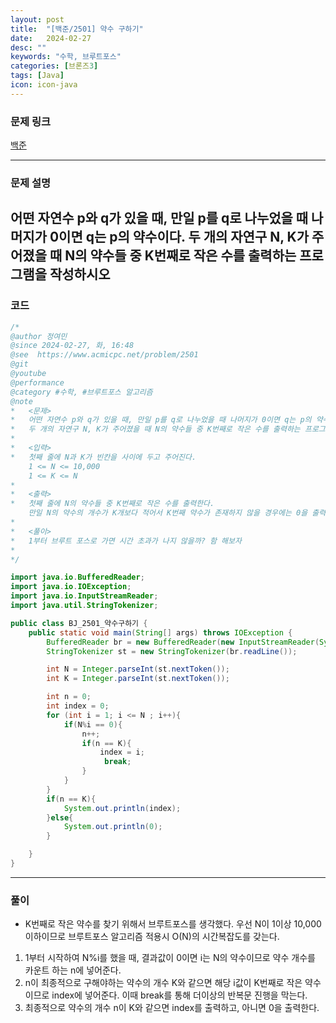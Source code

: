 ```yaml
---
layout: post
title:  "[백준/2501] 약수 구하기"
date:   2024-02-27
desc: ""
keywords: "수학, 브루트포스"
categories: [브론즈3]
tags: [Java]
icon: icon-java
---
```


### 문제 링크
[백준](https://www.acmicpc.net/problem/2501)

---

### 문제 설명
어떤 자연수 p와 q가 있을 때, 만일 p를 q로 나누었을 때 나머지가 0이면 q는 p의 약수이다.
두 개의 자연구 N, K가 주어졌을 때 N의 약수들 중 K번째로 작은 수를 출력하는 프로그램을 작성하시오
---

### 코드
```JAVA
/*
@author 정여민
@since 2024-02-27, 화, 16:48
@see  https://www.acmicpc.net/problem/2501
@git
@youtube
@performance
@category #수학, #브루트포스 알고리즘
@note 
*   <문제>
*   어떤 자연수 p와 q가 있을 때, 만일 p를 q로 나누었을 때 나머지가 0이면 q는 p의 약수이다.
*   두 개의 자연구 N, K가 주어졌을 때 N의 약수들 중 K번째로 작은 수를 출력하는 프로그램을 작성하시오
*
*   <입력>
*   첫째 줄에 N과 K가 빈칸을 사이에 두고 주어진다.
    1 <= N <= 10,000
    1 <= K <= N
*
*   <출력>
*   첫째 줄에 N의 약수들 중 K번째로 작은 수를 출력한다.
    만일 N의 약수의 개수가 K개보다 적어서 K번째 약수가 존재하지 않을 경우에는 0을 출력하시오.
*
*   <풀이>
*   1부터 브루트 포스로 가면 시간 초과가 나지 않을까? 함 해보자
*
*/

import java.io.BufferedReader;
import java.io.IOException;
import java.io.InputStreamReader;
import java.util.StringTokenizer;

public class BJ_2501_약수구하기 {
    public static void main(String[] args) throws IOException {
        BufferedReader br = new BufferedReader(new InputStreamReader(System.in));
        StringTokenizer st = new StringTokenizer(br.readLine());

        int N = Integer.parseInt(st.nextToken());
        int K = Integer.parseInt(st.nextToken());

        int n = 0;
        int index = 0;
        for (int i = 1; i <= N ; i++){
            if(N%i == 0){
                n++;
                if(n == K){
                    index = i;
                     break;
                }
            }
        }
        if(n == K){
            System.out.println(index);
        }else{
            System.out.println(0);
        }

    }
}

```

---
### 풀이
* K번째로 작은 약수를 찾기 위해서 브루트포스를 생각했다.
우선 N이 1이상 10,000 이하이므로 브루트포스 알고리즘 적용시 O(N)의 시간복잡도를 갖는다.
1. 1부터 시작하여 N%i를 했을 때, 결과값이 0이면 i는 N의 약수이므로 약수 개수를 카운트 하는 n에 넣어준다.
2. n이 최종적으로 구해야하는 약수의 개수 K와 같으면 해당 i값이 K번째로 작은 약수이므로 index에 넣어준다. 이때 break를 통해 더이상의 반복문 진행을 막는다.
3. 최종적으로 약수의 개수 n이 K와 같으면 index를 출력하고, 아니면 0을 출력한다.





